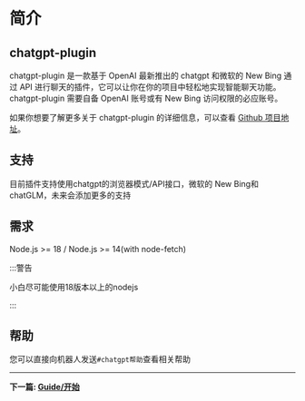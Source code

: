# 简介

## chatgpt-plugin

chatgpt-plugin 是一款基于 OpenAI 最新推出的 chatgpt 和微软的 New Bing 通过 API 进行聊天的插件，它可以让你在你的项目中轻松地实现智能聊天功能。chatgpt-plugin 需要自备 OpenAI 账号或有 New Bing 访问权限的必应账号。

如果你想要了解更多关于 chatgpt-plugin 的详细信息，可以查看 [Github 项目地址](https://github.com/ikechan8370/chatgpt-plugin)。

## 支持

目前插件支持使用chatgpt的浏览器模式/API接口，微软的 New Bing和chatGLM，未来会添加更多的支持

## 需求

Node.js >= 18 / Node.js >= 14(with node-fetch) 

:::警告

小白尽可能使用18版本以上的nodejs

:::

## 帮助

您可以直接向机器人发送`#chatgpt帮助`查看相关帮助


---

**下一篇: [Guide/开始](/guide/quick_start)**
